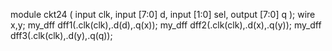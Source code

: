 module ckt24 ( 
    input clk, 
    input [7:0] d, 
    input [1:0] sel, 
    output [7:0] q 
);
wire x,y;
my_dff dff1(.clk(clk),.d(d),.q(x));
my_dff dff2(.clk(clk),.d(x),.q(y));
my_dff dff3(.clk(clk),.d(y),.q(q));
